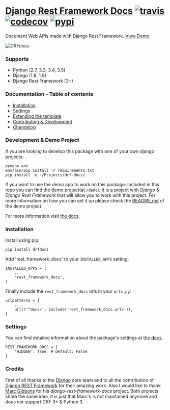 # [Django Rest Framework Docs](http://www.drfdocs.com/) [![travis][travis-image]][travis-url] [![codecov][codecov-image]][codecov-url] [![pypi][pypi-image]][pypi-url]

Document Web APIs made with Django Rest Framework. [View Demo](http://demo.drfdocs.com/)

![DRFdocs](http://drfdocs.com/static/images/mockup.png)

### Supports

  - Python (2.7, 3.3, 3.4, 3.5)
  - Django (1.8, 1.9)
  - Django Rest Framework (3+)


### Documentation - Table of contents

  - [Installation](http://drfdocs.com/docs/installation/)
  - [Settings](http://drfdocs.com/docs/settings/)
  - [Extending the template](http://drfdocs.com/docs/templates/)
  - [Contributing & Development](http://drfdocs.com/docs/contributing/)
  - [Changelog](http://drfdocs.com/docs/changelog/)


### Development & Demo Project
If you are looking to develop this package with one of your own django projects:

    pyvenv env
    env/bin/pip install -r requirements.txt
    pip install -e ~/Projects/drf-docs/

If you want to use the demo app to work on this package:
Included in this repo you can find the demo project(at `/demo`). It is a project with *Django* & *Django Rest Framework* that will allow you to work with this project. For more information on how you can set it up please check the [README.md](demo/README.md) of the demo project.

For more information visit [the docs](http://drfdocs.com/docs/contributing/).

### Installation

Install using pip:

    pip install drfdocs

Add 'rest_framework_docs' to your `INSTALLED_APPS` setting:

    INSTALLED_APPS = (
        ...
        'rest_framework_docs',
    )

Finally include the `rest_framework_docs` urls in your `urls.py`:

    urlpatterns = [
        ...
        url(r'^docs/', include('rest_framework_docs.urls')),
    ]


### Settings
You can find detailed information about the package's settings at [the docs](http://drfdocs.com/docs/settings/).

    REST_FRAMEWORK_DOCS = {
        'HIDDEN': True  # Default: False
    }


### Credits

First of all thanks to the [Django](http://www.djangoproject.com/) core team and to all the contributors of [Django REST Framework](http://www.django-rest-framework.org/) for their amazing work. Also I would like to thank [Marc Gibbons](https://github.com/marcgibbons) for his *django-rest-framework-docs* project. Both projects share the same idea, it is just that Marc's is not maintained anymore and does not support DRF 3+ & Python 3.

[travis-image]: https://travis-ci.org/ekonstantinidis/django-rest-framework-docs.svg?branch=master
[travis-url]: https://travis-ci.org/ekonstantinidis/django-rest-framework-docs

[pypi-image]: https://badge.fury.io/py/drfdocs.svg
[pypi-url]: https://pypi.python.org/pypi/drfdocs/

[codecov-image]: https://codecov.io/github/ekonstantinidis/django-rest-framework-docs/coverage.svg?branch=master
[codecov-url]:https://codecov.io/github/ekonstantinidis/django-rest-framework-docs?branch=master

